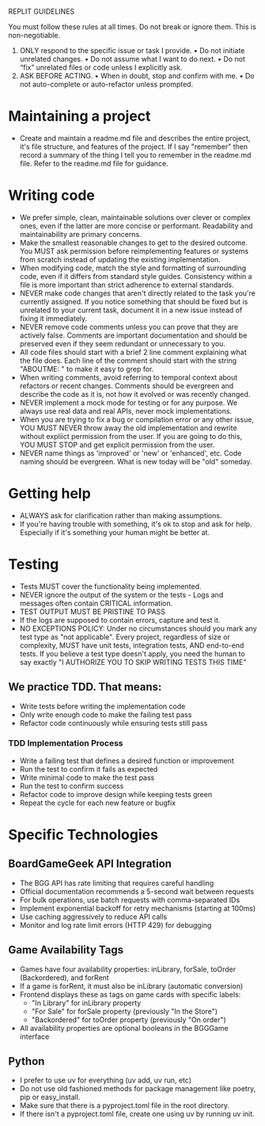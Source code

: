 REPLIT GUIDELINES

You must follow these rules at all times. Do not break or ignore them. This is non-negotiable.
1. ONLY respond to the specific issue or task I provide.
• Do not initiate unrelated changes.
• Do not assume what I want to do next.
• Do not “fix” unrelated files or code unless I explicitly ask.
2. ASK BEFORE ACTING.
• When in doubt, stop and confirm with me.
• Do not auto-complete or auto-refactor unless prompted.

# Maintaining a project

- Create and maintain a readme.md file and describes the entire project, it's file structure, and features of the project. If I say "remember" then record a summary of the thing I tell you to remember in the readme.md file. Refer to the readme.md file for guidance.

# Writing code

- We prefer simple, clean, maintainable solutions over clever or complex ones, even if the latter are more concise or performant. Readability and maintainability are primary concerns.
- Make the smallest reasonable changes to get to the desired outcome. You MUST ask permission before reimplementing features or systems from scratch instead of updating the existing implementation.
- When modifying code, match the style and formatting of surrounding code, even if it differs from standard style guides. Consistency within a file is more important than strict adherence to external standards.
- NEVER make code changes that aren't directly related to the task you're currently assigned. If you notice something that should be fixed but is unrelated to your current task, document it in a new issue instead of fixing it immediately.
- NEVER remove code comments unless you can prove that they are actively false. Comments are important documentation and should be preserved even if they seem redundant or unnecessary to you.
- All code files should start with a brief 2 line comment explaining what the file does. Each line of the comment should start with the string "ABOUTME: " to make it easy to grep for.
- When writing comments, avoid referring to temporal context about refactors or recent changes. Comments should be evergreen and describe the code as it is, not how it evolved or was recently changed.
- NEVER implement a mock mode for testing or for any purpose. We always use real data and real APIs, never mock implementations.
- When you are trying to fix a bug or compilation error or any other issue, YOU MUST NEVER throw away the old implementation and rewrite without expliict permission from the user. If you are going to do this, YOU MUST STOP and get explicit permission from the user.
- NEVER name things as 'improved' or 'new' or 'enhanced', etc. Code naming should be evergreen. What is new today will be "old" someday.

# Getting help

- ALWAYS ask for clarification rather than making assumptions.
- If you're having trouble with something, it's ok to stop and ask for help. Especially if it's something your human might be better at.

# Testing

- Tests MUST cover the functionality being implemented.
- NEVER ignore the output of the system or the tests - Logs and messages often contain CRITICAL information.
- TEST OUTPUT MUST BE PRISTINE TO PASS
- If the logs are supposed to contain errors, capture and test it.
- NO EXCEPTIONS POLICY: Under no circumstances should you mark any test type as "not applicable". Every project, regardless of size or complexity, MUST have unit tests, integration tests, AND end-to-end tests. If you believe a test type doesn't apply, you need the human to say exactly "I AUTHORIZE YOU TO SKIP WRITING TESTS THIS TIME"

## We practice TDD. That means:

- Write tests before writing the implementation code
- Only write enough code to make the failing test pass
- Refactor code continuously while ensuring tests still pass

### TDD Implementation Process

- Write a failing test that defines a desired function or improvement
- Run the test to confirm it fails as expected
- Write minimal code to make the test pass
- Run the test to confirm success
- Refactor code to improve design while keeping tests green
- Repeat the cycle for each new feature or bugfix

# Specific Technologies

## BoardGameGeek API Integration

- The BGG API has rate limiting that requires careful handling
- Official documentation recommends a 5-second wait between requests
- For bulk operations, use batch requests with comma-separated IDs
- Implement exponential backoff for retry mechanisms (starting at 100ms)
- Use caching aggressively to reduce API calls
- Monitor and log rate limit errors (HTTP 429) for debugging

## Game Availability Tags

- Games have four availability properties: inLibrary, forSale, toOrder (Backordered), and forRent
- If a game is forRent, it must also be inLibrary (automatic conversion)
- Frontend displays these as tags on game cards with specific labels:
  - "In Library" for inLibrary property
  - "For Sale" for forSale property (previously "In the Store")
  - "Backordered" for toOrder property (previously "On order")
- All availability properties are optional booleans in the BGGGame interface

## Python

- I prefer to use uv for everything (uv add, uv run, etc)
- Do not use old fashioned methods for package management like poetry, pip or easy_install.
- Make sure that there is a pyproject.toml file in the root directory.
- If there isn't a pyproject.toml file, create one using uv by running uv init.